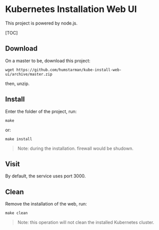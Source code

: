 # Kubernetes Installation Web UI

This project is powered by node.js.  

[TOC]

## Download

On a master to be, download this project:
```
wget https://github.com/humstarman/kube-install-web-ui/archive/master.zip
```
then, unzip.

## Install

Enter the folder of the project, run:
```
make
```
or:
```
make install
```
> Note: during the installation. firewall would be shudown.

## Visit

By default, the service uses port 3000.  

## Clean

Remove the installation of the web, run:
```
make clean
```
> Note: this operation will not clean the installed Kubernetes cluster.
